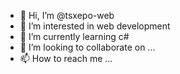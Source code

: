- 👋 Hi, I’m @tsxepo-web
- 👀 I’m interested in web development
- 🌱 I’m currently learning c#
- 💞️ I’m looking to collaborate on ...
- 📫 How to reach me ...

<!---
tsxepo-web/tsxepo-web is a ✨ special ✨ repository because its `README.md` (this file) appears on your GitHub profile.
You can click the Preview link to take a look at your changes.
--->
